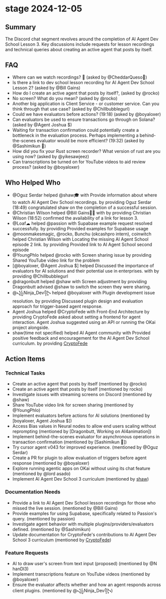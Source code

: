 # stage 2024-12-05

## Summary
The Discord chat segment revolves around the completion of AI Agent Dev School Lesson 3. Key discussions include requests for lesson recordings and technical queries about creating an active agent that posts by itself.

## FAQ
- Where can we watch recordings? 👀 (asked by @CheddarQueso🧀)
- Is there a link to dev school lesson recording for AI Agent Dev School Lesson 2? (asked by @Bill Gains)
- How do I create an active agent that posts by itself?, (asked by @rocko)
- No screen? What do you mean? (asked by @rocko)
- Another big application is Client Service - or customer service. Can you think through that use case? (asked by @Chillbubblegurl)
- Could we have evaluators before actions? (19:18) (asked by @boyaloxer)
- Can evaluators be used to ensure transactions go through on Solana? (asked by @Agent Joshua $)
- Waiting for transaction confirmation could potentially create a bottleneck in the evaluation process. Perhaps implementing a behind-the-scenes evaluator would be more efficient? (19:32) (asked by @Sashimikun 🚪)
- How did you fix your Rust screen recorder? What version of rust are you using now? (asked by @yikesawjeez)
- Can transcriptions be turned on for YouTube videos to aid review process? (asked by @boyaloxer)

## Who Helped Who
- @Oguz Serdar helped @shaw🎓 with Provide information about where to watch AI Agent Dev School recordings. by providing Oguz Serdar (18:49) congratulated shaw on the completion of a successful session.
- @Christian Wilson helped @Bill Gains👨‍💻 with  by providing Christian Wilson (18:52) confirmed the availability of a link for lesson 3.
- @Loaf☁ helped @passion with Supabase example request resolved successfully. by providing Provided examples for Supabase usage
- @moonmakesmagic, @rocko, Bunchu (okcashpro intern), coinwitch helped Christian Wilson with Locating the missing AI Agent School episode 2 link. by providing Provided link to AI Agent School second episode
- @YoungPhlo helped @rocko with Screen sharing issue by providing Shared YouTube video link for the problem
- [@boyaloxer, @Agent Joshua $] helped Discussed the importance of evaluators for AI solutions and their potential use in enterprises. with  by providing @Chillbubblegurl
- @dragonbutt helped @shaw with Screen adjustment by providing Dragonbutt advised @shaw to switch the screen they were sharing.
- @꧁Ninja_Dev꧂ helped @boyaloxer with Plugin development issue resolution. by providing Discussed plugin design and evaluation approach for trigger-based agent response.
- Agent Joshua helped @CryptoFede with Front-End Architecture by providing CryptoFede asked about setting a frontend for agent interaction. Agent Joshua suggested using an API or running the OKai project alongside.
- shaw(time not specified) helped AI Agent community with Provided positive feedback and encouragement for the AI Agent Dev School curriculum. by providing [CryptoFede](20:46)

## Action Items

### Technical Tasks
- Create an active agent that posts by itself (mentioned by @rocko)
- Create an active agent that posts by itself (mentioned by rocko)
- Investigate issues with streaming screens on Discord (mentioned by @shaw)
- Share YouTube video link for screen sharing (mentioned by @YoungPhlo)
- Implement evaluators before actions for AI solutions (mentioned by [boyaloxer, Agent Joshua $])
- Access Bias values in Neural nodes to allow end users scaling without reprompting (mentioned by [Dragonbutt, Working on AI4animation])
- Implement behind-the-scenes evaluator for asynchronous operations in transaction confirmation (mentioned by [Sashimikun 🚪])
- Try cursor agent v043 for improved experience. (mentioned by @Oguz Serdar)
- Create a PR for plugin to allow evaluation of triggers before agent response (mentioned by @boyaloxer)
- Explore running agentic apps on OKai without using its chat feature (mentioned by @lord asado)
- Implement AI Agent Dev School 3 curriculum (mentioned by [shaw](20:46))

### Documentation Needs
- Provide a link to AI Agent Dev School lesson recordings for those who missed the live session. (mentioned by @Bill Gains)
- Provide examples for using Supabase, specifically related to Passion's query. (mentioned by passion)
- Investigate agent behavior with multiple plugins/providers/evaluators defined. (mentioned by @Sashimikun)
- Update documentation for CryptoFede's contributions to AI Agent Dev School 3 curriculum (mentioned by [CryptoFede](20:46))

### Feature Requests
- AI to draw user's screen from text input (proposed) (mentioned by @N hanDl3)
- Implement transcriptions feature on YouTube videos (mentioned by @boyaloxer)
- Ensure the evaluator affects whether and how an agent responds across client plugins. (mentioned by @꧁Ninja_Dev꧂)